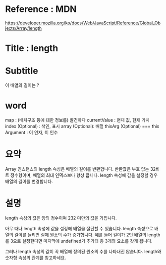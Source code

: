 # Reference : MDN
https://developer.mozilla.org/ko/docs/Web/JavaScript/Reference/Global_Objects/Array/length

# Title : length

# Subtitle
이 배열의 길이는 ?

# word
map : (배치구조 등에 대한 정보를) 발견하다
currentValue : 현재 값, 현재 가치
index (Optional) : 색인, 표시
array (Optional): 배열
thisArg (Optional)  === this Argument : 이 인자, 이 인수

# 요약
Array 인스턴스의 length 속성은 배열의 길이를 반환합니다. 반환값은 부호 없는 32비트 정수형이며, 배열의 최대 인덱스보다 항상 큽니다. length 속성에 값을 설정할 경우 배열의 길이를 변경합니다.

# 설명
length 속성의 값은 양의 정수이며 232 미만의 값을 가집니다.

아무 때나 length 속성에 값을 설정해 배열을 절단할 수 있습니다. length 속성으로 배열의 길이를 늘리면 실제 원소의 수가 증가합니다. 예를 들어 길이가 2인 배열의 length를 3으로 설정한다면 마지막에 undefined가 추가돼 총 3개의 요소를 갖게 됩니다.

그러나 length 속성의 값이 꼭 배열에 정의된 원소의 수를 나타내진 않습니다. length와 숫자형 속성의 관계를 참고하세요.